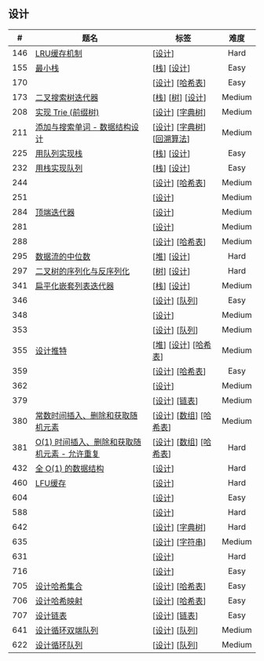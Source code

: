 <!--|This file generated by command(leetcode tag); DO NOT EDIT.            |-->
<!--+----------------------------------------------------------------------+-->
<!--|@author    Openset <openset.wang@gmail.com>                           |-->
<!--|@link      https://github.com/openset                                 |-->
<!--|@home      https://github.com/openset/leetcode                        |-->
<!--+----------------------------------------------------------------------+-->

## 设计

| # | 题名 | 标签 | 难度 |
| :-: | - | - | :-: |
| 146 | [LRU缓存机制](https://github.com/openset/leetcode/tree/master/problems/lru-cache) | [[设计](https://github.com/openset/leetcode/tree/master/tag/design)]  | Hard |
| 155 | [最小栈](https://github.com/openset/leetcode/tree/master/problems/min-stack) | [[栈](https://github.com/openset/leetcode/tree/master/tag/stack)] [[设计](https://github.com/openset/leetcode/tree/master/tag/design)]  | Easy |
| 170 | [](https://github.com/openset/leetcode/tree/master/problems/two-sum-iii-data-structure-design) | [[设计](https://github.com/openset/leetcode/tree/master/tag/design)] [[哈希表](https://github.com/openset/leetcode/tree/master/tag/hash-table)]  | Easy |
| 173 | [二叉搜索树迭代器](https://github.com/openset/leetcode/tree/master/problems/binary-search-tree-iterator) | [[栈](https://github.com/openset/leetcode/tree/master/tag/stack)] [[树](https://github.com/openset/leetcode/tree/master/tag/tree)] [[设计](https://github.com/openset/leetcode/tree/master/tag/design)]  | Medium |
| 208 | [实现 Trie (前缀树)](https://github.com/openset/leetcode/tree/master/problems/implement-trie-prefix-tree) | [[设计](https://github.com/openset/leetcode/tree/master/tag/design)] [[字典树](https://github.com/openset/leetcode/tree/master/tag/trie)]  | Medium |
| 211 | [添加与搜索单词 - 数据结构设计](https://github.com/openset/leetcode/tree/master/problems/add-and-search-word-data-structure-design) | [[设计](https://github.com/openset/leetcode/tree/master/tag/design)] [[字典树](https://github.com/openset/leetcode/tree/master/tag/trie)] [[回溯算法](https://github.com/openset/leetcode/tree/master/tag/backtracking)]  | Medium |
| 225 | [用队列实现栈](https://github.com/openset/leetcode/tree/master/problems/implement-stack-using-queues) | [[栈](https://github.com/openset/leetcode/tree/master/tag/stack)] [[设计](https://github.com/openset/leetcode/tree/master/tag/design)]  | Easy |
| 232 | [用栈实现队列](https://github.com/openset/leetcode/tree/master/problems/implement-queue-using-stacks) | [[栈](https://github.com/openset/leetcode/tree/master/tag/stack)] [[设计](https://github.com/openset/leetcode/tree/master/tag/design)]  | Easy |
| 244 | [](https://github.com/openset/leetcode/tree/master/problems/shortest-word-distance-ii) | [[设计](https://github.com/openset/leetcode/tree/master/tag/design)] [[哈希表](https://github.com/openset/leetcode/tree/master/tag/hash-table)]  | Medium |
| 251 | [](https://github.com/openset/leetcode/tree/master/problems/flatten-2d-vector) | [[设计](https://github.com/openset/leetcode/tree/master/tag/design)]  | Medium |
| 284 | [顶端迭代器](https://github.com/openset/leetcode/tree/master/problems/peeking-iterator) | [[设计](https://github.com/openset/leetcode/tree/master/tag/design)]  | Medium |
| 281 | [](https://github.com/openset/leetcode/tree/master/problems/zigzag-iterator) | [[设计](https://github.com/openset/leetcode/tree/master/tag/design)]  | Medium |
| 288 | [](https://github.com/openset/leetcode/tree/master/problems/unique-word-abbreviation) | [[设计](https://github.com/openset/leetcode/tree/master/tag/design)] [[哈希表](https://github.com/openset/leetcode/tree/master/tag/hash-table)]  | Medium |
| 295 | [数据流的中位数](https://github.com/openset/leetcode/tree/master/problems/find-median-from-data-stream) | [[堆](https://github.com/openset/leetcode/tree/master/tag/heap)] [[设计](https://github.com/openset/leetcode/tree/master/tag/design)]  | Hard |
| 297 | [二叉树的序列化与反序列化](https://github.com/openset/leetcode/tree/master/problems/serialize-and-deserialize-binary-tree) | [[树](https://github.com/openset/leetcode/tree/master/tag/tree)] [[设计](https://github.com/openset/leetcode/tree/master/tag/design)]  | Hard |
| 341 | [扁平化嵌套列表迭代器](https://github.com/openset/leetcode/tree/master/problems/flatten-nested-list-iterator) | [[栈](https://github.com/openset/leetcode/tree/master/tag/stack)] [[设计](https://github.com/openset/leetcode/tree/master/tag/design)]  | Medium |
| 346 | [](https://github.com/openset/leetcode/tree/master/problems/moving-average-from-data-stream) | [[设计](https://github.com/openset/leetcode/tree/master/tag/design)] [[队列](https://github.com/openset/leetcode/tree/master/tag/queue)]  | Easy |
| 348 | [](https://github.com/openset/leetcode/tree/master/problems/design-tic-tac-toe) | [[设计](https://github.com/openset/leetcode/tree/master/tag/design)]  | Medium |
| 353 | [](https://github.com/openset/leetcode/tree/master/problems/design-snake-game) | [[设计](https://github.com/openset/leetcode/tree/master/tag/design)] [[队列](https://github.com/openset/leetcode/tree/master/tag/queue)]  | Medium |
| 355 | [设计推特](https://github.com/openset/leetcode/tree/master/problems/design-twitter) | [[堆](https://github.com/openset/leetcode/tree/master/tag/heap)] [[设计](https://github.com/openset/leetcode/tree/master/tag/design)] [[哈希表](https://github.com/openset/leetcode/tree/master/tag/hash-table)]  | Medium |
| 359 | [](https://github.com/openset/leetcode/tree/master/problems/logger-rate-limiter) | [[设计](https://github.com/openset/leetcode/tree/master/tag/design)] [[哈希表](https://github.com/openset/leetcode/tree/master/tag/hash-table)]  | Easy |
| 362 | [](https://github.com/openset/leetcode/tree/master/problems/design-hit-counter) | [[设计](https://github.com/openset/leetcode/tree/master/tag/design)]  | Medium |
| 379 | [](https://github.com/openset/leetcode/tree/master/problems/design-phone-directory) | [[设计](https://github.com/openset/leetcode/tree/master/tag/design)] [[链表](https://github.com/openset/leetcode/tree/master/tag/linked-list)]  | Medium |
| 380 | [常数时间插入、删除和获取随机元素](https://github.com/openset/leetcode/tree/master/problems/insert-delete-getrandom-o1) | [[设计](https://github.com/openset/leetcode/tree/master/tag/design)] [[数组](https://github.com/openset/leetcode/tree/master/tag/array)] [[哈希表](https://github.com/openset/leetcode/tree/master/tag/hash-table)]  | Medium |
| 381 | [O(1) 时间插入、删除和获取随机元素 - 允许重复](https://github.com/openset/leetcode/tree/master/problems/insert-delete-getrandom-o1-duplicates-allowed) | [[设计](https://github.com/openset/leetcode/tree/master/tag/design)] [[数组](https://github.com/openset/leetcode/tree/master/tag/array)] [[哈希表](https://github.com/openset/leetcode/tree/master/tag/hash-table)]  | Hard |
| 432 | [全 O(1) 的数据结构](https://github.com/openset/leetcode/tree/master/problems/all-oone-data-structure) | [[设计](https://github.com/openset/leetcode/tree/master/tag/design)]  | Hard |
| 460 | [LFU缓存](https://github.com/openset/leetcode/tree/master/problems/lfu-cache) | [[设计](https://github.com/openset/leetcode/tree/master/tag/design)]  | Hard |
| 604 | [](https://github.com/openset/leetcode/tree/master/problems/design-compressed-string-iterator) | [[设计](https://github.com/openset/leetcode/tree/master/tag/design)]  | Easy |
| 588 | [](https://github.com/openset/leetcode/tree/master/problems/design-in-memory-file-system) | [[设计](https://github.com/openset/leetcode/tree/master/tag/design)]  | Hard |
| 642 | [](https://github.com/openset/leetcode/tree/master/problems/design-search-autocomplete-system) | [[设计](https://github.com/openset/leetcode/tree/master/tag/design)] [[字典树](https://github.com/openset/leetcode/tree/master/tag/trie)]  | Hard |
| 635 | [](https://github.com/openset/leetcode/tree/master/problems/design-log-storage-system) | [[设计](https://github.com/openset/leetcode/tree/master/tag/design)] [[字符串](https://github.com/openset/leetcode/tree/master/tag/string)]  | Medium |
| 631 | [](https://github.com/openset/leetcode/tree/master/problems/design-excel-sum-formula) | [[设计](https://github.com/openset/leetcode/tree/master/tag/design)]  | Hard |
| 716 | [](https://github.com/openset/leetcode/tree/master/problems/max-stack) | [[设计](https://github.com/openset/leetcode/tree/master/tag/design)]  | Easy |
| 705 | [设计哈希集合](https://github.com/openset/leetcode/tree/master/problems/design-hashset) | [[设计](https://github.com/openset/leetcode/tree/master/tag/design)] [[哈希表](https://github.com/openset/leetcode/tree/master/tag/hash-table)]  | Easy |
| 706 | [设计哈希映射](https://github.com/openset/leetcode/tree/master/problems/design-hashmap) | [[设计](https://github.com/openset/leetcode/tree/master/tag/design)] [[哈希表](https://github.com/openset/leetcode/tree/master/tag/hash-table)]  | Easy |
| 707 | [设计链表](https://github.com/openset/leetcode/tree/master/problems/design-linked-list) | [[设计](https://github.com/openset/leetcode/tree/master/tag/design)] [[链表](https://github.com/openset/leetcode/tree/master/tag/linked-list)]  | Easy |
| 641 | [设计循环双端队列](https://github.com/openset/leetcode/tree/master/problems/design-circular-deque) | [[设计](https://github.com/openset/leetcode/tree/master/tag/design)] [[队列](https://github.com/openset/leetcode/tree/master/tag/queue)]  | Medium |
| 622 | [设计循环队列](https://github.com/openset/leetcode/tree/master/problems/design-circular-queue) | [[设计](https://github.com/openset/leetcode/tree/master/tag/design)] [[队列](https://github.com/openset/leetcode/tree/master/tag/queue)]  | Medium |
